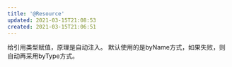 ```yaml
---
title: '@Resource'
updated: 2021-03-15T21:08:53
created: 2021-03-15T21:06:51
---
```


给引用类型赋值，原理是自动注入。
默认使用的是byName方式，如果失败，则自动再采用byType方式。
